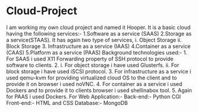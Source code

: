 # Cloud-Project
I am working my own cloud project and named it Hooper. It is a basic cloud having the following services:- 1.Software as a service (SAAS) 2.Storage as a service(STAAS). It has again two type of services,     i.  Object Storage     ii. Block Storage 3. Infrastructure as a service (IAAS) 4.Container as a service (CAAS) 5.Platform as a service (PAAS) Background technologies used:- 1. For SAAS i used X11 Forwarding property of SSH protocol to provide software to clients. 2. i.  For object storage i have used Glusterfs.     ii. For block storage i have used iSCSI protocol. 3. For infrastructure as a service i used qemu-kvm for providing virtualized cloud OS to the client and to provide it on browser i used noVNC. 4. For container as a service i used Dockers and to provide it to clients browser i used shellinabox tool. 5. Again for PAAS i used Dockers.  For Web Application:-  Back-end:- Python CGI Front-end:- HTML and CSS Database:- MongoDB
